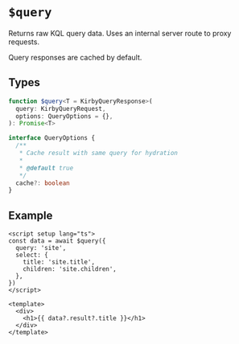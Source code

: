 # `$query`

Returns raw KQL query data. Uses an internal server route to proxy requests.

Query responses are cached by default.

## Types

```ts
function $query<T = KirbyQueryResponse>(
  query: KirbyQueryRequest,
  options: QueryOptions = {},
): Promise<T>

interface QueryOptions {
  /**
   * Cache result with same query for hydration
   *
   * @default true
   */
  cache?: boolean
}
```

## Example

```vue
<script setup lang="ts">
const data = await $query({
  query: 'site',
  select: {
    title: 'site.title',
    children: 'site.children',
  },
})
</script>

<template>
  <div>
    <h1>{{ data?.result?.title }}</h1>
  </div>
</template>
```
